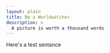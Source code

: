 ```yaml
---
layout: plain
title: Be a Worldwatcher
description: >
  A picture is worth a thousand words
---
```



<head>
  <script src="https://polyfill.io/v3/polyfill.min.js?features=default"></script>
</head>


<div id="map">
  <p>
    Here's a test sentance
  </p>
  <script>(g=>{var h,a,k,p="The Google Maps JavaScript API",c="google",l="importLibrary",q="__ib__",m=document,b=window;b=b[c]||(b[c]=  {});var d=b.maps||(b.maps={}),r=new Set,e=new URLSearchParams,u=()=>h||(h=new Promise(async(f,n)=>{await (a=m.createElement("script"));e.set("libraries",[...r]+"");for(k in g)e.set(k.replace(/[A-Z]/g,t=>"_"+t[0].toLowerCase()),g[k]);e.set("callback",c+".maps."+q);a.src=`https://maps.${c}apis.com/maps/api/js?`+e;d[q]=f;a.onerror=()=>h=n(Error(p+" could not load."));a.nonce=m.querySelector("script[nonce]")?.nonce||"";m.head.append(a)}));d[l]?console.warn(p+" only loads once. Ignoring:",g):d[l]=(f,...n)=>r.add(f)&&u().then(()=>d[l](f,...n))})
  ({key: "AIzaSyB41DRUbKWJHPxaFjMAwdrzWzbVKartNGg", v: "beta"});
  </script>
</div>


<!-- <iframe
  width="600"
  height="450"
  style="border:0"
  loading="lazy"
  allowfullscreen
  src="https://www.google.com/maps/embed/v1/place?key=YOUR_API_KEY&q=Space+Needle,Seattle+WA">
</iframe> -->


<!-- key : AIzaSyCBlxDPSkfw9ZBQ5zkKA3mpgVD7twJVATI -->

<!-------------------------------------- THE SCRIPT -------------------------------------->
<script>
  function initMap() {
    const map = new google.maps.Map(document.getElementById("map"), {
      zoom: 12,
      center: { lat: 34.84555, lng: -111.8035 },
      mapId: "4504f8b37365c3d0",
    });
    // Set LatLng and title text for the markers. The first marker (Boynton Pass)
    // receives the initial focus when tab is pressed. Use arrow keys to
    // move between markers; press tab again to cycle through the map controls.
    const tourStops = [
      {
        position: { lat: 34.8791806, lng: -111.8265049 },
        title: "Boynton Pass",
      },
      {
        position: { lat: 34.8559195, lng: -111.7988186 },
        title: "Airport Mesa",
      },
      {
        position: { lat: 34.832149, lng: -111.7695277 },
        title: "Chapel of the Holy Cross",
      },
      {
        position: { lat: 34.823736, lng: -111.8001857 },
        title: "Red Rock Crossing",
      },
      {
        position: { lat: 34.800326, lng: -111.7665047 },
        title: "Bell Rock",
      },
    ];
    // Create an info window to share between markers.
    const infoWindow = new google.maps.InfoWindow();

    // Create the markers.
    tourStops.forEach(({ position, title }, i) => {
      const pinView = new google.maps.marker.PinView({
        glyph: `${i + 1}`,
      });
      const marker = new google.maps.marker.AdvancedMarkerView({
        position,
        map,
        title: `${i + 1}. ${title}`,
        content: pinView.element,
      });

      // Add a click listener for each marker, and set up the info window.
      marker.addListener("click", ({ domEvent, latLng }) => {
        const { target } = domEvent;

        infoWindow.close();
        infoWindow.setContent(marker.title);
        infoWindow.open(marker.map, marker);
      });
    });
  }

  window.initMap = initMap;

</script>